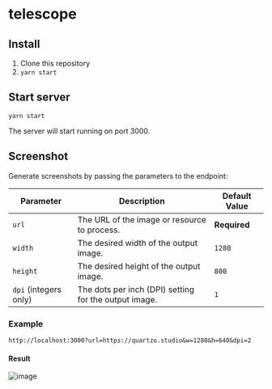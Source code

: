 # telescope

## Install

1. Clone this repository
2. `yarn start`

## Start server

```
yarn start
```

The server will start running on port 3000.

## Screenshot

Generate screenshots by passing the parameters to the endpoint:

| Parameter | Description | Default Value |
|-----------|-------------|---------------|
| `url`     | The URL of the image or resource to process. | **Required** |
| `width`   | The desired width of the output image. | `1280` |
| `height`  | The desired height of the output image. | `800` |
| `dpi` (integers only)     | The dots per inch (DPI) setting for the output image. | `1` |

### Example
```
http://localhost:3000?url=https://quartzo.studio&w=1280&h=640&dpi=2
```

#### Result
![image](https://github.com/user-attachments/assets/7be06d2d-9c0c-4dd8-8ae2-d9b648b77f9d)


